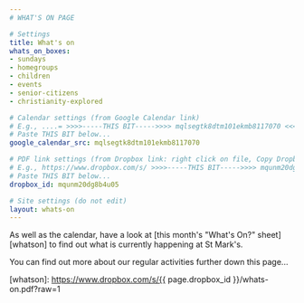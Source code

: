 ```yaml
---
# WHAT'S ON PAGE

# Settings
title: What's on
whats_on_boxes:
- sundays
- homegroups
- children
- events
- senior-citizens
- christianity-explored

# Calendar settings (from Google Calendar link)
# E.g., ....= >>>>-----THIS BIT----->>>> mqlsegtk8dtm101ekmb8117070 <<<<-----THIS BIT-----<<<< %40group.calendar.google.com
# Paste THIS BIT below...
google_calendar_src: mqlsegtk8dtm101ekmb8117070

# PDF link settings (from Dropbox link: right click on file, Copy Dropbox Link, or from dropbox.com: Share -> Copy Link)
# E.g., https://www.dropbox.com/s/ >>>>-----THIS BIT----->>>> mqunm20dg8b4u05 <<<<-----THIS BIT-----<<<< /whats-on.pdf?dl=0
# Paste THIS BIT below...
dropbox_id: mqunm20dg8b4u05

# Site settings (do not edit)
layout: whats-on
---
```

As well as the calendar, have a look at [this month's "What's On?" sheet][whatson] to find out what is currently happening at St Mark's.

You can find out more about our regular activities further down this page...



[whatson]: https://www.dropbox.com/s/{{ page.dropbox_id }}/whats-on.pdf?raw=1

